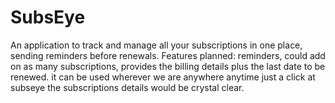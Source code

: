 # SubsEye

An application to track and manage all your subscriptions in one place, sending reminders before renewals.
Features planned: reminders, could add on as many subscriptions, provides the billing details plus the last date to be renewed.
it can be used wherever we are anywhere anytime just a click at subseye the subscriptions details would be crystal clear.
